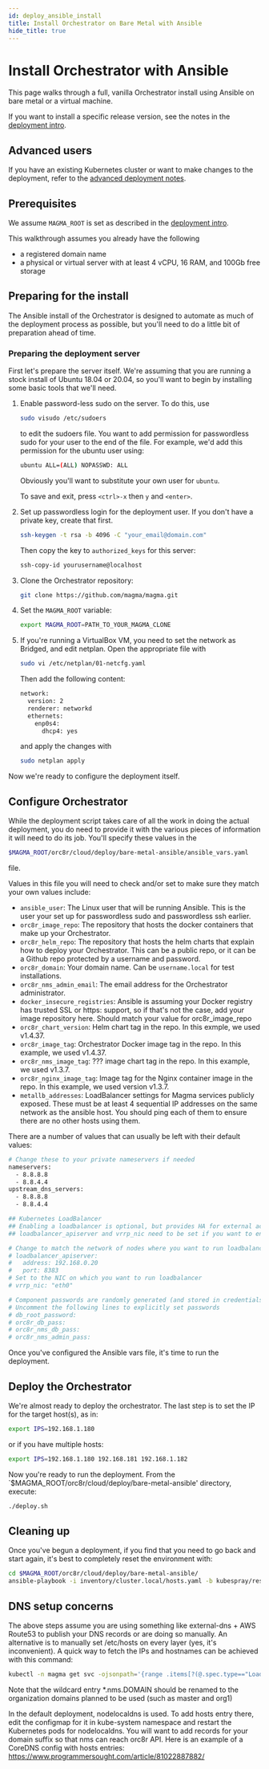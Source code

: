 ```yaml
---
id: deploy_ansible_install
title: Install Orchestrator on Bare Metal with Ansible
hide_title: true
---
```


# Install Orchestrator with Ansible

This page walks through a full, vanilla Orchestrator install using Ansible on bare metal or a virtual machine.

If you want to install a specific release version, see the notes in the
[deployment intro](https://docs.magmacore.org/docs/orc8r/deploy_intro).

## Advanced users

If you have an existing Kubernetes cluster or want to make changes to the
deployment, refer to the [advanced deployment notes](docs/advanced_notes.md).

## Prerequisites

We assume `MAGMA_ROOT` is set as described in the
[deployment intro](https://docs.magmacore.org/docs/orc8r/deploy_intro).

This walkthrough assumes you already have the following

- a registered domain name
- a physical or virtual server with at least 4 vCPU, 16 RAM, and 100Gb free storage

## Preparing for the install

The Ansible install of the Orchestrator is designed to automate as much of the deployment process as possible, but you'll need to do a little bit of preparation ahead of time.

### Preparing the deployment server

First let's prepare the server itself. We're assuming that you are running a stock install of Ubuntu 18.04 or 20.04, so you'll want to begin by installing some basic tools that we'll need.

1. Enable password-less sudo on the server. To do this, use

   ```bash
   sudo visudo /etc/sudoers
   ```

   to edit the sudoers file. You want to add permission for passwordless sudo for your user to the end of the file. For example, we'd add this permission  for the ubuntu user using:

   ```bash
   ubuntu ALL=(ALL) NOPASSWD: ALL
   ```

   Obviously you'll want to substitute your own user for `ubuntu`.

   To save and exit, press `<ctrl>-x` then `y` and `<enter>`.
1. Set up passwordless login for the deployment user.  If you don't have a private key, create that first.

   ```bash
   ssh-keygen -t rsa -b 4096 -C "your_email@domain.com"
   ```

   Then copy the key to `authorized_keys` for this server:

   ```bash
   ssh-copy-id yourusername@localhost
   ```

1. Clone the Orchestrator repository:

   ```bash
   git clone https://github.com/magma/magma.git
   ```

1. Set the `MAGMA_ROOT` variable:

   ```bash
   export MAGMA_ROOT=PATH_TO_YOUR_MAGMA_CLONE
   ```

1. If you're running a VirtualBox VM, you need to set the network as Bridged, and edit netplan. Open the appropriate file with

   ```bash
   sudo vi /etc/netplan/01-netcfg.yaml
   ```

   Then add the following content:

   ```bash
   network:
     version: 2
     renderer: networkd
     ethernets:
       enp0s4:
         dhcp4: yes
   ```

   and apply the changes with

   ```bash
   sudo netplan apply
   ```

Now we're ready to configure the deployment itself.

## Configure Orchestrator

While the deployment script takes care of all the work in doing the actual deployment, you do need to provide it with the various pieces of information it will need to do its job. You'll specify these values in the

```bash
$MAGMA_ROOT/orc8r/cloud/deploy/bare-metal-ansible/ansible_vars.yaml
```

file.

Values in this file you will need to check and/or set to make sure they match your own values include:

- `ansible_user`: The Linux user that will be running Ansible. This is the user your set up for passwordless sudo and passwordless ssh earlier.
- `orc8r_image_repo`: The repository that hosts the docker containers that make up your Orchestrator.
- `orc8r_helm_repo`: The repository that hosts the helm charts that explain how to deploy your Orchestrator. This can be a public repo, or it can be a Github repo protected by a username and password.
- `orc8r_domain`: Your domain name. Can be `username.local` for test installations.
- `orc8r_nms_admin_email`: The email address for the Orchestrator administrator.
- `docker_insecure_registries`: Ansible is assuming your Docker registry has trusted SSL or https: support, so if that's not the case, add your image repository here. Should match your value for orc8r_image_repo
- `orc8r_chart_version`: Helm chart tag in the repo. In this exmple, we used v1.4.37.
- `orc8r_image_tag`: Orchestrator Docker image tag in the repo. In this example, we used v1.4.37.
- `orc8r_nms_image_tag`: ??? image chart tag in the repo. In this example, we used v1.3.7.
- `orc8r_nginx_image_tag`: Image tag for the Nginx container image in the repo. In this example, we used version v1.3.7.
- `metallb_addresses`: LoadBalancer settings for Magma services publicly exposed. These must be at least 4 sequential IP addresses on the same network as the ansible host. You should ping each of them to ensure there are no other hosts using them.

There are a number of values that can usually be left with their default values:

```bash
# Change these to your private nameservers if needed
nameservers:
  - 8.8.8.8
  - 8.8.4.4
upstream_dns_servers:
  - 8.8.8.8
  - 8.8.4.4

## Kubernetes LoadBalancer
## Enabling a loadbalancer is optional, but provides HA for external access to Kubernetes API
## loadbalancer_apiserver and vrrp_nic need to be set if you want to enable this feature.

# Change to match the network of nodes where you want to run loadbalancer
# loadbalancer_apiserver:
#   address: 192.168.0.20
#   port: 8383
# Set to the NIC on which you want to run loadbalancer
# vrrp_nic: "eth0"

# Component passwords are randomly generated (and stored in credentials dir).
# Uncomment the following lines to explicitly set passwords
# db_root_password:
# orc8r_db_pass:
# orc8r_nms_db_pass:
# orc8r_nms_admin_pass:
```

Once you've configured the Ansible vars file, it's time to run the deployment.

## Deploy the Orchestrator

We're almost ready to deploy the orchestrator. The last step is to set the IP for the target host(s), as in:

```bash
export IPS=192.168.1.180
```

or if you have multiple hosts:

```bash
export IPS=192.168.1.180 192.168.181 192.168.1.182
```

Now you're ready to run the deployment.  From the `$MAGMA_ROOT/orc8r/cloud/deploy/bare-metal-ansible' directory, execute:

```bash
./deploy.sh
```

## Cleaning up

Once you've begun a deployment, if you find that you need to go back and start again, it's best to completely reset the environment with:

```bash
cd $MAGMA_ROOT/orc8r/cloud/deploy/bare-metal-ansible/
ansible-playbook -i inventory/cluster.local/hosts.yaml -b kubespray/reset.yml
```

## DNS setup concerns

The above steps assume you are using something like external-dns + AWS Route53 to publish your DNS records or are doing so manually.
An alternative is to manually set /etc/hosts on every layer (yes, it's inconvenient). A quick way to fetch the IPs and hostnames
can be achieved with this command:

```bash
kubectl -n magma get svc -ojsonpath='{range .items[?(@.spec.type=="LoadBalancer")]}{.status.loadBalancer.ingress[0].ip}{" "}{.metadata.annotations.external-dns\.alpha\.kubernetes\.io/hostname}{"\n"}{end}'
```

Note that the wildcard entry *.nms.DOMAIN should be renamed to the organization domains planned to be used (such as master and org1)

In the default deployment, nodelocaldns is used. To add hosts entry there, edit the configmap for it in kube-system namespace and restart the Kubernetes pods for nodelocaldns.
You will want to add records for your domain suffix so that nms can reach orc8r API.
Here is an example of a CoreDNS config with hosts entries: <https://www.programmersought.com/article/81022887882/>
